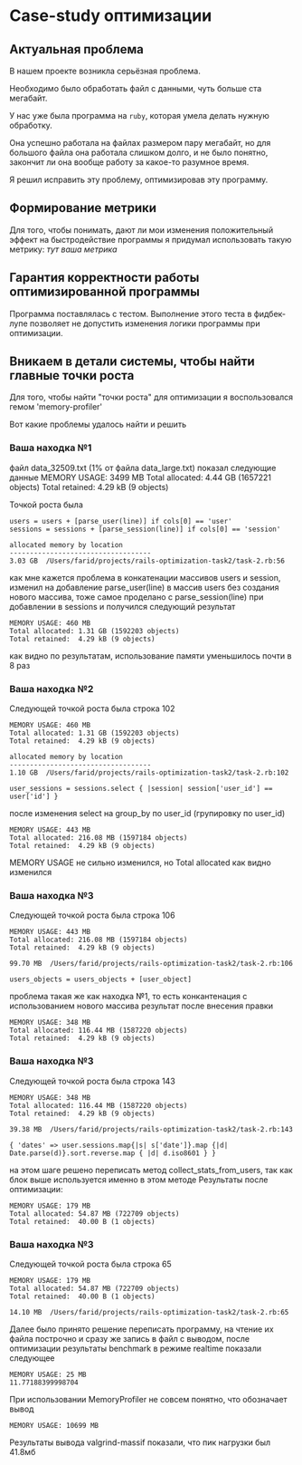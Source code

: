 # Case-study оптимизации

## Актуальная проблема
В нашем проекте возникла серьёзная проблема.

Необходимо было обработать файл с данными, чуть больше ста мегабайт.

У нас уже была программа на `ruby`, которая умела делать нужную обработку.

Она успешно работала на файлах размером пару мегабайт, но для большого файла она работала слишком долго, и не было понятно, закончит ли она вообще работу за какое-то разумное время.

Я решил исправить эту проблему, оптимизировав эту программу.

## Формирование метрики
Для того, чтобы понимать, дают ли мои изменения положительный эффект на быстродействие программы я придумал использовать такую метрику: *тут ваша метрика*

## Гарантия корректности работы оптимизированной программы
Программа поставлялась с тестом. Выполнение этого теста в фидбек-лупе позволяет не допустить изменения логики программы при оптимизации.

## Вникаем в детали системы, чтобы найти главные точки роста
Для того, чтобы найти "точки роста" для оптимизации я воспользовался гемом 'memory-profiler'

Вот какие проблемы удалось найти и решить

### Ваша находка №1
файл data_32509.txt (1% от файла data_large.txt) показал следующие данные
MEMORY USAGE: 3499 MB
Total allocated: 4.44 GB (1657221 objects)
Total retained:  4.29 kB (9 objects)

Точкой роста была 

    users = users + [parse_user(line)] if cols[0] == 'user'
    sessions = sessions + [parse_session(line)] if cols[0] == 'session'

    allocated memory by location
    -----------------------------------
    3.03 GB  /Users/farid/projects/rails-optimization-task2/task-2.rb:56

как мне кажется проблема в конкатенации массивов users и session, изменил на добавление parse_user(line)
в массив users без создания нового массива, тоже самое проделано с parse_session(line) при добавлении в sessions и
получился следующий результат

    MEMORY USAGE: 460 MB
    Total allocated: 1.31 GB (1592203 objects)
    Total retained:  4.29 kB (9 objects)

как видно по результатам, использование памяти уменьшилось почти в 8 раз

### Ваша находка №2

Следующей точкой роста была строка 102

    MEMORY USAGE: 460 MB
    Total allocated: 1.31 GB (1592203 objects)
    Total retained:  4.29 kB (9 objects)

    allocated memory by location
    -----------------------------------
    1.10 GB  /Users/farid/projects/rails-optimization-task2/task-2.rb:102
    
    user_sessions = sessions.select { |session| session['user_id'] == user['id'] }

после изменения select на group_by по user_id (групировку по user_id)

    MEMORY USAGE: 443 MB
    Total allocated: 216.08 MB (1597184 objects)
    Total retained:  4.29 kB (9 objects)

MEMORY USAGE не сильно изменился, но Total allocated как видно изменился

### Ваша находка №3

Следующей точкой роста была строка 106

    MEMORY USAGE: 443 MB
    Total allocated: 216.08 MB (1597184 objects)
    Total retained:  4.29 kB (9 objects)
    
    99.70 MB  /Users/farid/projects/rails-optimization-task2/task-2.rb:106

    users_objects = users_objects + [user_object]

проблема такая же как находка №1, то есть конкантенация с использованием нового массива
результат после внесения правки

    MEMORY USAGE: 348 MB
    Total allocated: 116.44 MB (1587220 objects)
    Total retained:  4.29 kB (9 objects)


### Ваша находка №3

Следующей точкой роста была строка 143

    MEMORY USAGE: 348 MB
    Total allocated: 116.44 MB (1587220 objects)
    Total retained:  4.29 kB (9 objects)

    39.38 MB  /Users/farid/projects/rails-optimization-task2/task-2.rb:143

    { 'dates' => user.sessions.map{|s| s['date']}.map {|d| Date.parse(d)}.sort.reverse.map { |d| d.iso8601 } }

на этом шаге решено переписать метод collect_stats_from_users, так как блок выше используется именно в этом методе
Результаты после оптимизации:

    MEMORY USAGE: 179 MB
    Total allocated: 54.87 MB (722709 objects)
    Total retained:  40.00 B (1 objects)

### Ваша находка №3

Следующей точкой роста была строка 65

    MEMORY USAGE: 179 MB
    Total allocated: 54.87 MB (722709 objects)
    Total retained:  40.00 B (1 objects)

    14.10 MB  /Users/farid/projects/rails-optimization-task2/task-2.rb:65

Далее было принято решение переписать программу, на чтение их файла построчно и сразу же запись в файл с выводом, после оптимизации 
результаты benchmark в режиме realtime показали следующее

    MEMORY USAGE: 25 MB
    11.77188399998704

При использовании MemoryProfiler не совсем понятно, что обозначает вывод
    
    MEMORY USAGE: 10699 MB

Результаты вывода valgrind-massif показали, что пик нагрузки был 41.8мб